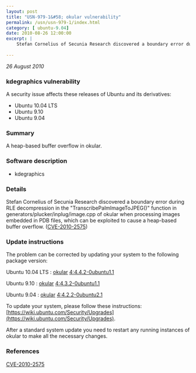 ```yaml
---
layout: post
title: "USN-979-1&#58; okular vulnerability"
permalink: /usn/usn-979-1/index.html
category: [ ubuntu-9.04]
date: 2010-08-26 12:00:00
excerpt: |
    Stefan Cornelius of Secunia Research discovered a boundary error during RLE decompression in the &quot;TranscribePalmImageToJPEG()&quot; function in generators/plucker/inplug/image.cpp of okular when processing images embedded in PDB files, which can be exploited to cause a heap-based buffer overflow. ([CVE-2010-2575](http://people.ubuntu.com/~ubuntu-security/cve/CVE-2010-2575)) 
    
--- 
```

 
 

*26 August 2010*

### kdegraphics vulnerability

A security issue affects these releases of Ubuntu and its derivatives:

* Ubuntu 10.04 LTS
* Ubuntu 9.10
* Ubuntu 9.04

### Summary

A heap-based buffer overflow in okular. 

### Software description

* kdegraphics 

### Details

Stefan Cornelius of Secunia Research discovered a boundary error during RLE decompression in the &quot;TranscribePalmImageToJPEG()&quot; function in generators/plucker/inplug/image.cpp of okular when processing images embedded in PDB files, which can be exploited to cause a heap-based buffer overflow. ([CVE-2010-2575](http://people.ubuntu.com/~ubuntu-security/cve/CVE-2010-2575)) 

### Update instructions

The problem can be corrected by updating your system to the following package version:

Ubuntu 10.04 LTS
 : [okular](https://launchpad.net/ubuntu/+source/kdegraphics) <span> [4:4.4.2-0ubuntu1.1](https://launchpad.net/ubuntu/+source/kdegraphics/4:4.4.2-0ubuntu1.1) </span> 

Ubuntu 9.10
 : [okular](https://launchpad.net/ubuntu/+source/kdegraphics) <span> [4:4.3.2-0ubuntu1.1](https://launchpad.net/ubuntu/+source/kdegraphics/4:4.3.2-0ubuntu1.1) </span> 

Ubuntu 9.04
 : [okular](https://launchpad.net/ubuntu/+source/kdegraphics) <span> [4:4.2.2-0ubuntu2.1](https://launchpad.net/ubuntu/+source/kdegraphics/4:4.2.2-0ubuntu2.1) </span> 

To update your system, please follow these instructions: [https://wiki.ubuntu.com/Security/Upgrades](https://wiki.ubuntu.com/Security/Upgrades).

After a standard system update you need to restart any running instances of okular to make all the necessary changes. 

### References

 
 [CVE-2010-2575](http://people.ubuntu.com/~ubuntu-security/cve/CVE-2010-2575)
 

